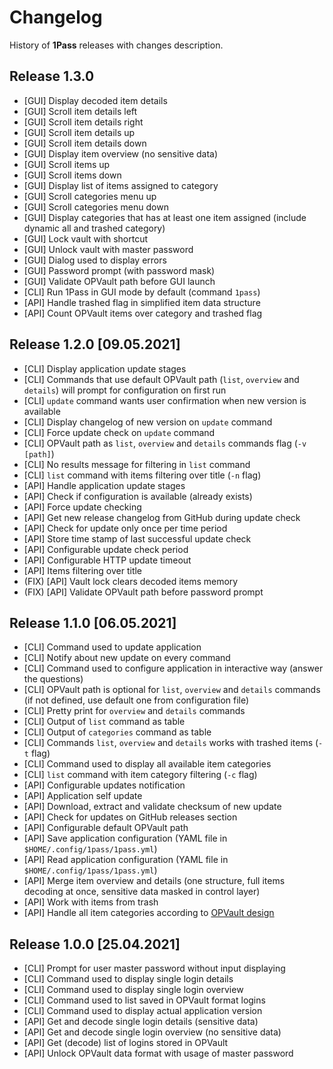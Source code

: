 # Changelog

History of **1Pass** releases with changes description.

## Release 1.3.0

- [GUI] Display decoded item details
- [GUI] Scroll item details left
- [GUI] Scroll item details right
- [GUI] Scroll item details up
- [GUI] Scroll item details down
- [GUI] Display item overview (no sensitive data)
- [GUI] Scroll items up
- [GUI] Scroll items down
- [GUI] Display list of items assigned to category
- [GUI] Scroll categories menu up
- [GUI] Scroll categories menu down
- [GUI] Display categories that has at least one item assigned (include dynamic all and trashed category)
- [GUI] Lock vault with shortcut
- [GUI] Unlock vault with master password
- [GUI] Dialog used to display errors
- [GUI] Password prompt (with password mask)
- [GUI] Validate OPVault path before GUI launch
- [CLI] Run 1Pass in GUI mode by default (command `1pass`)
- [API] Handle trashed flag in simplified item data structure
- [API] Count OPVault items over category and trashed flag

## Release 1.2.0 [09.05.2021]

- [CLI] Display application update stages
- [CLI] Commands that use default OPVault path (`list`, `overview` and `details`) will prompt for configuration on first run
- [CLI] `update` command wants user confirmation when new version is available
- [CLI] Display changelog of new version on `update` command
- [CLI] Force update check on `update` command
- [CLI] OPVault path as `list`, `overview` and `details` commands flag (`-v [path]`)
- [CLI] No results message for filtering in `list` command
- [CLI] `list` command with items filtering over title (`-n` flag)
- [API] Handle application update stages
- [API] Check if configuration is available (already exists)
- [API] Force update checking
- [API] Get new release changelog from GitHub during update check
- [API] Check for update only once per time period
- [API] Store time stamp of last successful update check
- [API] Configurable update check period
- [API] Configurable HTTP update timeout
- [API] Items filtering over title
- (FIX) [API] Vault lock clears decoded items memory
- (FIX) [API] Validate OPVault path before password prompt

## Release 1.1.0 [06.05.2021]

- [CLI] Command used to update application
- [CLI] Notify about new update on every command
- [CLI] Command used to configure application in interactive way (answer the questions)
- [CLI] OPVault path is optional for `list`, `overview` and `details` commands (if not defined, use default one from configuration file)
- [CLI] Pretty print for `overview` and `details` commands
- [CLI] Output of `list` command as table
- [CLI] Output of `categories` command as table
- [CLI] Commands `list`, `overview` and `details` works with trashed items (`-t` flag)
- [CLI] Command used to display all available item categories
- [CLI] `list` command with item category filtering (`-c` flag)
- [API] Configurable updates notification
- [API] Application self update
- [API] Download, extract and validate checksum of new update
- [API] Check for updates on GitHub releases section
- [API] Configurable default OPVault path
- [API] Save application configuration (YAML file in `$HOME/.config/1pass/1pass.yml`)
- [API] Read application configuration (YAML file in `$HOME/.config/1pass/1pass.yml`)
- [API] Merge item overview and details (one structure, full items decoding at once, sensitive data masked in control layer)
- [API] Work with items from trash
- [API] Handle all item categories according to [OPVault design](https://support.1password.com/opvault-design/)

## Release 1.0.0 [25.04.2021]

- [CLI] Prompt for user master password without input displaying
- [CLI] Command used to display single login details
- [CLI] Command used to display single login overview
- [CLI] Command used to list saved in OPVault format logins
- [CLI] Command used to display actual application version
- [API] Get and decode single login details (sensitive data)
- [API] Get and decode single login overview (no sensitive data)
- [API] Get (decode) list of logins stored in OPVault
- [API] Unlock OPVault data format with usage of master password
